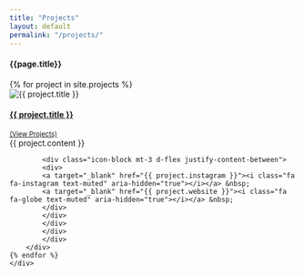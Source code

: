 ```yaml
---
title: "Projects"
layout: default
permalink: "/projects/"
---
```

<div class="container">
<h4 class="font-weight-bold spanborder"><span>{{page.title}}</span></h4>
    <div class="row gap-y listrecent listrecent listauthor">
    {% for project in site.projects %}
        <div class="col-lg-6 mb-4">
            <div class="p-4 border rounded">
            <div class="row">
            <div class="col-md-3 mb-4 mb-md-0">
<img alt="{{ project.title }}" src="{{site.url}}{{ project.img_path }}" class="img-thumbnail"></div>
            <div class="col-md-9">
            <a href="{{site.url}}/project-{{ project.name | slugify }}">
            <h4 class="text-dark mb-0"> {{ project.title }} </h4>
            <small class="d-inline-block mt-1 mb-3 font-weight-normal">(View Projects)</small>
            </a>
            <div class="excerpt">
            {{ project.content }}</div>

            <div class="icon-block mt-3 d-flex justify-content-between">  
            <div>
            <a target="_blank" href="{{ project.instagram }}"><i class="fa fa-instagram text-muted" aria-hidden="true"></i></a> &nbsp;
            <a target="_blank" href="{{ project.website }}"><i class="fa fa-globe text-muted" aria-hidden="true"></i></a> &nbsp;
            </div>
            </div>
            </div>
            </div>
            </div>
        </div>
    {% endfor %}
    </div>
</div>
